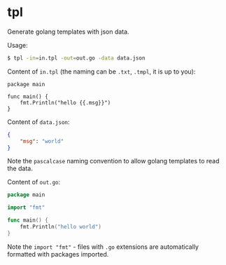 # tpl

Generate golang templates with json data.


Usage:
```bash
$ tpl -in=in.tpl -out=out.go -data data.json
```



Content of `in.tpl` (the naming can be `.txt`, `.tmpl`, it is up to you):
```
package main

func main() {
	fmt.Println("hello {{.msg}}")
}
```

Content of `data.json`:
```json
{
	"msg": "world"
}
```

Note the `pascalcase` naming convention to allow golang templates to read the data.


Content of `out.go`:
```go
package main

import "fmt"

func main() {
	fmt.Println("hello world")
}
```

Note the `import "fmt"` - files with `.go` extensions are automatically formatted with packages imported.

